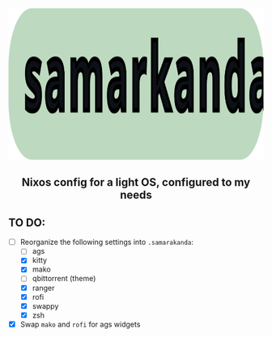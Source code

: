 <div align = center>

<img src="./.git_resources/samarkanda.svg" width="750" height="300" alt="banner">

<br>

## Nixos config for a light OS, configured to my needs

</div>

## TO DO:

+ [ ] Reorganize the following settings into `.samarakanda`:
	+ [ ] ags
	+ [x] kitty
	+ [x] mako
	+ [ ] qbittorrent (theme)
	+ [x] ranger
	+ [x] rofi
	+ [x] swappy
	+ [x] zsh
+ [x] Swap `mako` and `rofi` for ags widgets 
